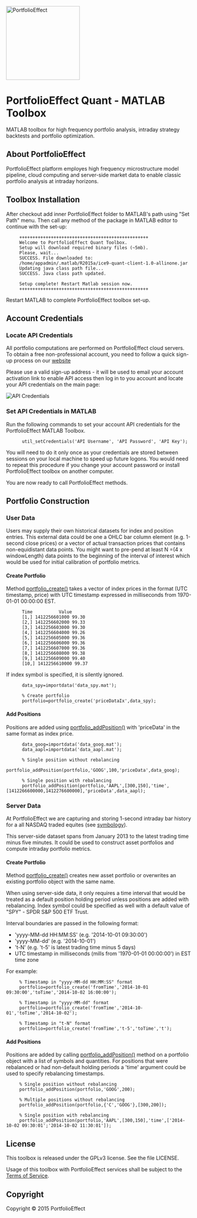 <a href="https://www.portfolioeffect.com/">
  <img width="200" src="https://www.portfolioeffect.com/img/logo/portfolioeffect-logo-full-200-950.png" alt="PortfolioEffect">
</a>

# PortfolioEffect Quant - MATLAB Toolbox 
MATLAB toolbox for high frequency portfolio analysis, intraday strategy backtests and portfolio optimization.

## About PortfolioEffect

PortfolioEffect platform employes high frequency microstructure model pipeline, cloud computing and server-side 
market data to enable classic portfolio analysis at intraday horizons.


## Toolbox Installation

After checkout add inner PortfolioEffect folder to MATLAB's path using "Set Path" menu. 
Then call any method of the package in MATLAB editor to continue with the set-up:

	     +++++++++++++++++++++++++++++++++++++++++++++++++
	     Welcome to PortfolioEffect Quant Toolbox.
	     Setup will download required binary files (~5mb).
		 Please, wait...
		 SUCCESS. File downloaded to: 
		 /home/appadmin/.matlab/R2015a/ice9-quant-client-1.0-allinone.jar
		 Updating java class path file...
		 SUCCESS. Java class path updated.
		
		 Setup complete! Restart Matlab session now.
		 +++++++++++++++++++++++++++++++++++++++++++++++++

Restart MATLAB to complete PortfolioEffect toolbox set-up.

## Account Credentials

### Locate API Credentials

All portfolio computations are performed on PortfolioEffect cloud servers.
To obtain a free non-professional account, you need to follow a quick sign-up
process on our [website][]

Please use a valid sign-up address - it will be used to email your
account activation link to enable API access then log in to you account and 
locate your API credentials on the main page:

<img src="https://www.portfolioeffect.com/img/screenshots/quant/tutorials/api-settings.png" alt="API Credentials">

### Set API Credentials in MATLAB

Run the following commands to set your account API credentials for the
PortfolioEffect MATLAB Toolbox.

		  util_setCredentials('API Username', 'API Password', 'API Key');

You will need to do it only once as your credentials are stored between sessions
on your local machine to speed up future logons. You would need to repeat
this procedure if you change your account password or install PortfolioEffect
toolbox on another computer.

You are now ready to call PortfolioEffect methods.

## Portfolio Construction

### User Data

Users may supply their own historical datasets for index and position entries. 
This external data could be one a OHLC bar column element (e.g. 1-second close prices) or a vector of actual transaction prices that contains non-equidistant data points. 
You might want to pre-pend at least N =(4 x windowLength) data points to the
beginning of the interval of interest which would be used for initial calibration of portfolio metrics.

#### Create Portfolio 

Method [portfolio_create()][] takes a vector of index prices in the format (UTC timestamp, price) with UTC
timestamp expressed in milliseconds from 1970-01-01 00:00:00 EST.
		
		  Time          Value
		  [1,] 1412256601000 99.30
		  [2,] 1412256602000 99.33
		  [3,] 1412256603000 99.30
		  [4,] 1412256604000 99.26
		  [5,] 1412256605000 99.36
		  [6,] 1412256606000 99.36
		  [7,] 1412256607000 99.36
		  [8,] 1412256608000 99.38
		  [9,] 1412256609000 99.40
		  [10,] 1412256610000 99.37
		  
If index symbol is specified, it is silently ignored.

		  data_spy=importdata('data_spy.mat'); 
	
		  % Create portfolio
		  portfolio=portfolio_create('priceDataIx',data_spy);
		

#### Add Positions

Positions are added using [portfolio_addPosition()][] 
with 'priceData' in the same format as index price.

		  data_goog=importdata('data_goog.mat');
		  data_aapl=importdata('data_aapl.mat');

		  % Single position without rebalancing
		  portfolio_addPosition(portfolio,'GOOG',100,'priceData',data_goog); 

		  % Single position with rebalancing
		  portfolio_addPosition(portfolio,'AAPL',[300,150],'time',[1412266600000,1412276600000],'priceData',data_aapl); 


### Server Data

At PortfolioEffect we are capturing and storing 1-second intraday bar history for a 
all NASDAQ traded equites (see [symbology][]).

This server-side dataset spans from January 2013 to the latest trading time minus five minutes. 
It could be used to construct asset portfolios and compute intraday portfolio metrics.

#### Create Portfolio

Method [portfolio_create()][] creates new asset portfolio or overwrites an existing portfolio object with the
same name.

When using server-side data, it only requires a time interval that would be
treated as a default position holding period unless positions are added with rebalancing.
Index symbol could be specified as well with a default value of "SPY" - SPDR S&P 500 ETF Trust.

Interval boundaries are passed in the following format:
		  
* 'yyyy-MM-dd HH:MM:SS' (e.g. '2014-10-01 09:30:00')
* 'yyyy-MM-dd' (e.g. '2014-10-01')
* 't-N' (e.g. 't-5' is latest trading time minus 5 days)
*  UTC timestamp in milliseconds (mills from '1970-01-01 00:00:00') in EST time zone
  		 
For example:
  
		 % Timestamp in "yyyy-MM-dd HH:MM:SS" format
		 portfolio=portfolio_create('fromTime','2014-10-01 09:30:00','toTime','2014-10-02 16:00:00');
			
		 % Timestamp in "yyyy-MM-dd" format
		 portfolio=portfolio_create('fromTime','2014-10-01','toTime','2014-10-02');
			
		 % Timestamp in "t-N" format
		 portfolio=portfolio_create('fromTime','t-5','toTime','t');


#### Add Positions
Positions are added by calling [portfolio_addPosition()][]
method on a portfolio object with a list of symbols and quantities. For
positions that were rebalanced or had non-default holding periods a 'time' argument could be used to specify rebalancing timestamps.


		 % Single position without rebalancing
		 portfolio_addPosition(portfolio,'GOOG',200);
		
		 % Multiple positions without rebalancing
		 portfolio_addPosition(portfolio,{'C','GOOG'},[300,200]);
		
		 % Single position with rebalancing
		 portfolio_addPosition(portfolio,'AAPL',[300,150],'time',['2014-10-02 09:30:01';'2014-10-02 11:30:01']);


## License

This toolbox is released under the GPLv3 license. See the file LICENSE.

Usage of this toolbox with PortfolioEffect services shall be subject to the [Terms of Service][PortfolioEffect Terms].

## Copyright

Copyright &copy; 2015 PortfolioEffect

[PortfolioEffect Terms]: https://www.portfolioeffect.com/docs/terms
[website]: https://www.portfolioeffect.com/registration
[portfolio_create()]: https://www.portfolioeffect.com/docs/platform/quant/functions/general-functions/portfolio-create
[portfolio_addPosition()]: https://www.portfolioeffect.com/docs/platform/quant/functions/general-functions/portfolio-add-position
[symbology]: https://www.portfolioeffect.com/docs/symbology